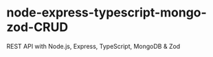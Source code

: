 # node-express-typescript-mongo-zod-CRUD
REST API with Node.js, Express, TypeScript, MongoDB &amp; Zod
